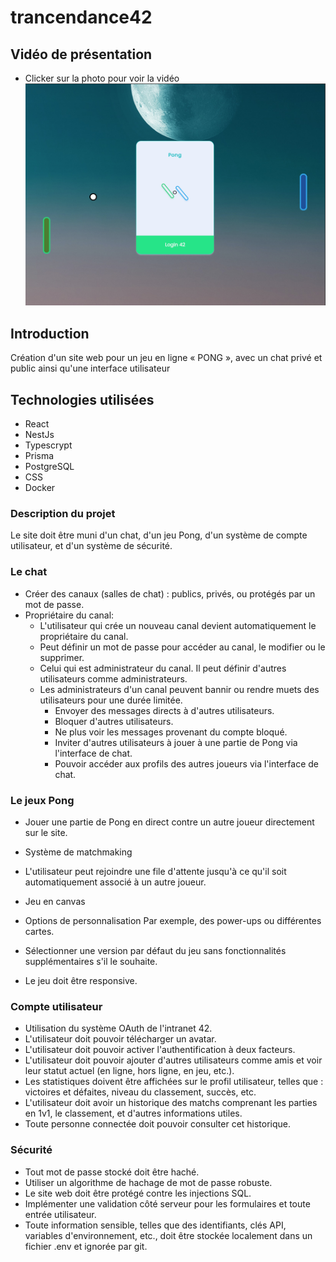 # trancendance42

## Vidéo de présentation

- Clicker sur la photo pour voir la vidéo
  [![Aperçu de la vidéo](transcendence.png)](https://www.youtube.com/watch?v=GV_ROvB304o)

## Introduction

Création d'un site web pour un jeu en ligne « PONG », avec un chat privé et public ainsi qu'une interface utilisateur

## Technologies utilisées

- React
- NestJs
- Typescrypt
- Prisma
- PostgreSQL
- CSS
- Docker

### Description du projet

Le site doit être muni d'un chat, d'un jeu Pong, d'un système de compte utilisateur, et d'un système de sécurité.

### Le chat

- Créer des canaux (salles de chat) : publics, privés, ou protégés par un mot de passe.
- Propriétaire du canal:
  - L'utilisateur qui crée un nouveau canal devient automatiquement le propriétaire du canal.
  - Peut définir un mot de passe pour accéder au canal, le modifier ou le supprimer.
  - Celui qui est administrateur du canal. Il peut définir d'autres utilisateurs comme administrateurs.
  - Les administrateurs d'un canal peuvent bannir ou rendre muets des utilisateurs pour une durée limitée.
    - Envoyer des messages directs à d'autres utilisateurs.
    - Bloquer d'autres utilisateurs.
    - Ne plus voir les messages provenant du compte bloqué.
    - Inviter d'autres utilisateurs à jouer à une partie de Pong via l'interface de chat.
    - Pouvoir accéder aux profils des autres joueurs via l'interface de chat.

### Le jeux Pong

- Jouer une partie de Pong en direct contre un autre joueur directement sur le site.
- Système de matchmaking

- L'utilisateur peut rejoindre une file d'attente jusqu'à ce qu'il soit automatiquement associé à un autre joueur.
- Jeu en canvas
- Options de personnalisation
  Par exemple, des power-ups ou différentes cartes.
- Sélectionner une version par défaut du jeu sans fonctionnalités supplémentaires s'il le souhaite.
- Le jeu doit être responsive.

### Compte utilisateur

- Utilisation du système OAuth de l'intranet 42.
- L'utilisateur doit pouvoir télécharger un avatar.
- L'utilisateur doit pouvoir activer l'authentification à deux facteurs.
- L'utilisateur doit pouvoir ajouter d'autres utilisateurs comme amis et voir leur statut actuel (en ligne, hors ligne, en jeu, etc.).
- Les statistiques doivent être affichées sur le profil utilisateur, telles que : victoires et défaites, niveau du classement, succès, etc.
- L'utilisateur doit avoir un historique des matchs comprenant les parties en 1v1, le classement, et d'autres informations utiles.
- Toute personne connectée doit pouvoir consulter cet historique.

### Sécurité

- Tout mot de passe stocké doit être haché.
- Utiliser un algorithme de hachage de mot de passe robuste.
- Le site web doit être protégé contre les injections SQL.
- Implémenter une validation côté serveur pour les formulaires et toute entrée utilisateur.
- Toute information sensible, telles que des identifiants, clés API, variables d'environnement, etc., doit être stockée localement dans un fichier .env et ignorée par git.
